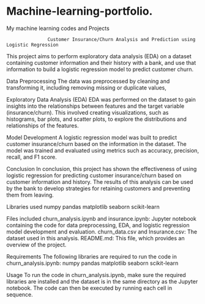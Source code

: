 # Machine-learning-portfolio.
My machine learning codes and Projects

                   Customer Insurance/Churn Analysis and Prediction using Logistic Regression
This project aims to perform exploratory data analysis (EDA) on a dataset containing customer information and their history with a bank, and use that information to build a logistic regression model to predict customer churn.

Data Preprocessing
The data was preprocessed by cleaning and transforming it, including removing missing or duplicate values, 

Exploratory Data Analysis (EDA)
EDA was performed on the dataset to gain insights into the relationships between features and the target variable (insurance/churn). This involved creating visualizations, such as histograms, bar plots, and scatter plots, to explore the distributions and relationships of the features.

Model Development
A logistic regression model was built to predict customer insurance/churn based on the information in the dataset. The model was trained and evaluated using metrics such as accuracy, precision, recall, and F1 score.


Conclusion
In conclusion, this project has shown the effectiveness of using logistic regression for predicting customer insurance/churn based on customer information and history. The results of this analysis can be used by the bank to develop strategies for retaining customers and preventing them from leaving.

Libraries used
numpy
pandas
matplotlib
seaborn
scikit-learn

Files included
churn_analysis.ipynb and insurance.ipynb: Jupyter notebook containing the code for data preprocessing, EDA, and logistic regression model development and evaluation.
churn_data.csv and Insurance.csv: The dataset used in this analysis.
README.md: This file, which provides an overview of the project.

Requirements
The following libraries are required to run the code in churn_analysis.ipynb:
numpy
pandas
matplotlib
seaborn
scikit-learn


Usage
To run the code in churn_analysis.ipynb, make sure the required libraries are installed and the dataset is in the same directory as the Jupyter notebook. The code can then be executed by running each cell in sequence.



